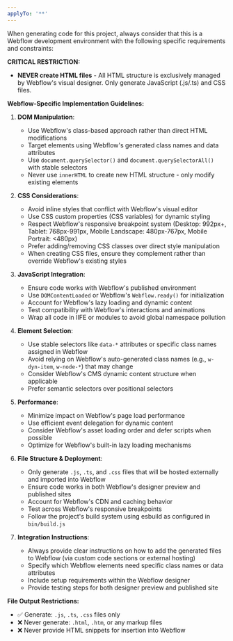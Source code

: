 ```yaml
---
applyTo: '**'
---
```


When generating code for this project, always consider that this is a Webflow development environment with the following specific requirements and constraints:

**CRITICAL RESTRICTION:**

- **NEVER create HTML files** - All HTML structure is exclusively managed by Webflow's visual designer. Only generate JavaScript (.js/.ts) and CSS files.

**Webflow-Specific Implementation Guidelines:**

1. **DOM Manipulation**:

   - Use Webflow's class-based approach rather than direct HTML modifications
   - Target elements using Webflow's generated class names and data attributes
   - Use `document.querySelector()` and `document.querySelectorAll()` with stable selectors
   - Never use `innerHTML` to create new HTML structure - only modify existing elements

2. **CSS Considerations**:

   - Avoid inline styles that conflict with Webflow's visual editor
   - Use CSS custom properties (CSS variables) for dynamic styling
   - Respect Webflow's responsive breakpoint system (Desktop: 992px+, Tablet: 768px-991px, Mobile Landscape: 480px-767px, Mobile Portrait: <480px)
   - Prefer adding/removing CSS classes over direct style manipulation
   - When creating CSS files, ensure they complement rather than override Webflow's existing styles

3. **JavaScript Integration**:

   - Ensure code works with Webflow's published environment
   - Use `DOMContentLoaded` or Webflow's `Webflow.ready()` for initialization
   - Account for Webflow's lazy loading and dynamic content
   - Test compatibility with Webflow's interactions and animations
   - Wrap all code in IIFE or modules to avoid global namespace pollution

4. **Element Selection**:

   - Use stable selectors like `data-*` attributes or specific class names assigned in Webflow
   - Avoid relying on Webflow's auto-generated class names (e.g., `w-dyn-item`, `w-node-*`) that may change
   - Consider Webflow's CMS dynamic content structure when applicable
   - Prefer semantic selectors over positional selectors

5. **Performance**:

   - Minimize impact on Webflow's page load performance
   - Use efficient event delegation for dynamic content
   - Consider Webflow's asset loading order and defer scripts when possible
   - Optimize for Webflow's built-in lazy loading mechanisms

6. **File Structure & Deployment**:

   - Only generate `.js`, `.ts`, and `.css` files that will be hosted externally and imported into Webflow
   - Ensure code works in both Webflow's designer preview and published sites
   - Account for Webflow's CDN and caching behavior
   - Test across Webflow's responsive breakpoints
   - Follow the project's build system using esbuild as configured in `bin/build.js`

7. **Integration Instructions**:
   - Always provide clear instructions on how to add the generated files to Webflow (via custom code sections or external hosting)
   - Specify which Webflow elements need specific class names or data attributes
   - Include setup requirements within the Webflow designer
   - Provide testing steps for both designer preview and published site

**File Output Restrictions:**

- ✅ Generate: `.js`, `.ts`, `.css` files only
- ❌ Never generate: `.html`, `.htm`, or any markup files
- ❌ Never provide HTML snippets for insertion into Webflow
